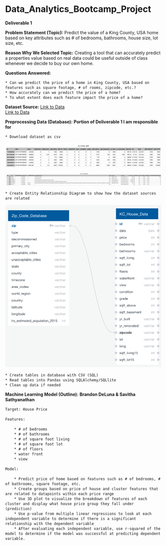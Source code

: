 # Data_Analytics_Bootcamp_Project
**Deliverable 1**

**Problem Statement (Topic):** Predict the value of a King County, USA home based on key attributes such as # of bedrooms, bathrooms, house size, lot size, etc.

**Reason Why We Selected Topic:** Creating a tool that can accurately predict a properties value based on real data could be useful outside of class whenever we decide to buy our own home.

**Questions Answered:**

    * Can we predict the price of a home in King County, USA based on features such as square footage, # of rooms, zipcode, etc.?
    * How accurately can we predict the price of a home?
    * To what extent does each feature impact the price of a home?

**Dataset Source:** 
[Link to Data](https://www.kaggle.com/achyutanandaparida/dataset%20from%20%20house%20sales%20in%20king%20county,%20usa)  
[Link to Data](https://www.unitedstateszipcodes.org/wa/)  

**Preprocessing Data (Database):**
**Portion of Deliverable 1 I am responsible for**

    
    * Download dataset as csv
    
<a target="_blank" rel="noopener noreferrer" href="https://github.com/ElizMishina/Data_analytics_Bootcamp_Project/blob/Caleb/Photos/Screen%20Shot%202020-12-06%20at%206.11.42%20PM.png"><img src="https://github.com/ElizMishina/Data_analytics_Bootcamp_Project/blob/Caleb/Photos/Screen%20Shot%202020-12-06%20at%206.11.42%20PM.png" alt="" style="max-width:100%;"></a>

<a target="_blank" rel="noopener noreferrer" href="https://github.com/ElizMishina/Data_analytics_Bootcamp_Project/blob/Caleb/Photos/Screen%20Shot%202020-12-06%20at%206.12.20%20PM.png"><img src="https://github.com/ElizMishina/Data_analytics_Bootcamp_Project/blob/Caleb/Photos/Screen%20Shot%202020-12-06%20at%206.12.20%20PM.png" alt="" style="max-width:100%;"></a>

    * Create Entity Relationship Diagram to show how the dataset sources are related
<a target="_blank" rel="noopener noreferrer" href="https://github.com/ElizMishina/Data_analytics_Bootcamp_Project/blob/Caleb/Photos/Screen%20Shot%202020-12-06%20at%206.10.07%20PM.png"><img src="https://github.com/ElizMishina/Data_analytics_Bootcamp_Project/blob/Caleb/Photos/Screen%20Shot%202020-12-06%20at%206.10.07%20PM.png" alt="" style="max-width:100%;"></a>

    * Create tables in database with CSV (SQL)
    * Read tables into Pandas using SQLAlchemy/SQLlite
    * Clean up data if needed

**Machine Learning Model (Outline):**
**Brandon DeLuna & Savitha Sathyanathan**
    
    Target: House Price

    Features:

        * # of bedrooms
        * # of bathrooms
        * # of square foot living
        * # of square foot lot
        * # of floors
        * water front
        * view

    Model:

        * Predict price of home based on features such as # of bedrooms, # of bathrooms, square footage, etc.
        * Create groups based on price of house and cluster features that are related to datapoints within each price range
        * Use 3D plot to visualize the breakdown of features of each cluster and display what house price group they fall under (prediction)
        * Use p-value from multiple linear regressions to look at each independent variable to determine if there is a significant relationship with the dependent variable 
        * After evaluating each independent variable, use r-squared of the model to determine if the model was successful at predicting dependent variable.
